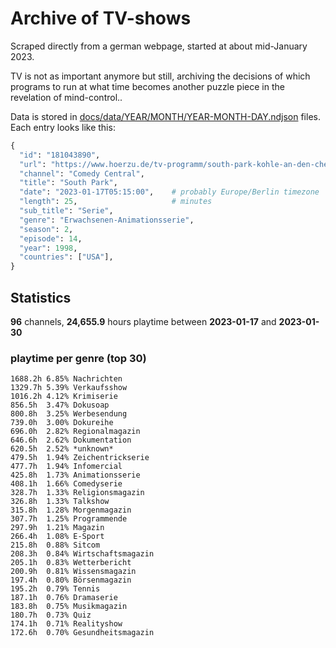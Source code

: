 # Archive of TV-shows

Scraped directly from a german webpage, started at about mid-January 2023.

TV is not as important anymore but still, archiving the decisions of which programs to run at what time
becomes another puzzle piece in the revelation of mind-control.. 

Data is stored in [docs/data/YEAR/MONTH/YEAR-MONTH-DAY.ndjson](docs/data/) files. 
Each entry looks like this:

```python
{
  "id": "181043890", 
  "url": "https://www.hoerzu.de/tv-programm/south-park-kohle-an-den-chefkoch/bid_181043890/", 
  "channel": "Comedy Central", 
  "title": "South Park", 
  "date": "2023-01-17T05:15:00",    # probably Europe/Berlin timezone 
  "length": 25,                     # minutes 
  "sub_title": "Serie", 
  "genre": "Erwachsenen-Animationsserie", 
  "season": 2, 
  "episode": 14, 
  "year": 1998, 
  "countries": ["USA"],
}
```

## Statistics

**96** channels, **24,655.9** hours playtime between **2023-01-17** and **2023-01-30**


### playtime per genre (top 30)

    1688.2h 6.85% Nachrichten
    1329.7h 5.39% Verkaufsshow
    1016.2h 4.12% Krimiserie
    856.5h  3.47% Dokusoap
    800.8h  3.25% Werbesendung
    739.0h  3.00% Dokureihe
    696.0h  2.82% Regionalmagazin
    646.6h  2.62% Dokumentation
    620.5h  2.52% *unknown*
    479.5h  1.94% Zeichentrickserie
    477.7h  1.94% Infomercial
    425.8h  1.73% Animationsserie
    408.1h  1.66% Comedyserie
    328.7h  1.33% Religionsmagazin
    326.8h  1.33% Talkshow
    315.8h  1.28% Morgenmagazin
    307.7h  1.25% Programmende
    297.9h  1.21% Magazin
    266.4h  1.08% E-Sport
    215.8h  0.88% Sitcom
    208.3h  0.84% Wirtschaftsmagazin
    205.1h  0.83% Wetterbericht
    200.9h  0.81% Wissensmagazin
    197.4h  0.80% Börsenmagazin
    195.2h  0.79% Tennis
    187.1h  0.76% Dramaserie
    183.8h  0.75% Musikmagazin
    180.7h  0.73% Quiz
    174.1h  0.71% Realityshow
    172.6h  0.70% Gesundheitsmagazin
